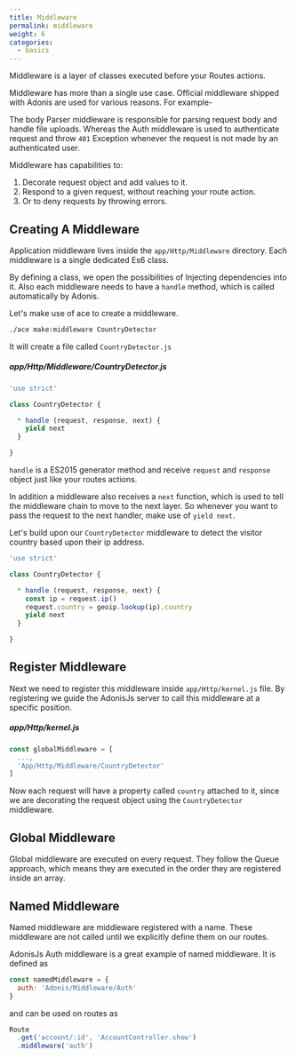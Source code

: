 ```yaml
---
title: Middleware
permalink: middleware
weight: 6
categories:
  - basics
---
```


Middleware is a layer of classes executed before your Routes actions.

Middleware has more than a single use case. Official middleware shipped with Adonis are used for various reasons. For example-

The body Parser middleware is responsible for parsing request body and handle file uploads. Whereas the Auth middleware is used to authenticate request and throw `401` Exception whenever the request is not made by an authenticated user.

Middleware has capabilities to:

1. Decorate request object and add values to it.
2. Respond to a given request, without reaching your route action.
3. Or to deny requests by throwing errors.

## Creating A Middleware

Application middleware lives inside the `app/Http/Middleware` directory. Each middleware is a single dedicated Es6 class.

By defining a class, we open the possibilities of Injecting dependencies into it. Also each middleware needs to have a `handle` method, which is called automatically by Adonis.

Let's make use of ace to create a middleware.

```bash
./ace make:middleware CountryDetector
```

It will create a file called `CountryDetector.js`

##### app/Http/Middleware/CountryDetector.js

```javascript
'use strict'

class CountryDetector {

  * handle (request, response, next) {
    yield next
  }

}
```

`handle` is a ES2015 generator method and receive `request` and `response` object just like your routes actions. 

In addition a middleware also receives a `next` function, which is used to tell the middleware chain to move to the next layer. So whenever you want to pass the request to the next handler, make use of `yield next`.

Let's build upon our `CountryDetector` middleware to detect the visitor country based upon their ip address.

```javascript
'use strict'

class CountryDetector {

  * handle (request, response, next) {
    const ip = request.ip()
    request.country = geoip.lookup(ip).country
    yield next
  }

}
```

## Register Middleware

Next we need to register this middleware inside `app/Http/kernel.js` file. By registering we guide the AdonisJs server to call this middleware at a specific position.

##### app/Http/kernel.js
```javascript
const globalMiddleware = [
  ...,
  'App/Http/Middleware/CountryDetector'
]
```

Now each request will have a property called `country` attached to it, since we are decorating the request object using the `CountryDetector` middleware.

## Global Middleware

Global middleware are executed on every request. They follow the Queue approach, which means they are executed in the order they are registered inside an array.

## Named Middleware

Named middleware are middleware registered with a name. These middleware are not called until we explicitly define them on our routes.

AdonisJs Auth middleware is a great example of named middleware. It is defined as 

```javascript
const namedMiddleware = {
  auth: 'Adonis/Middleware/Auth'
}
```

and can be used on routes as

```javascript
Route
  .get('account/:id', 'AccountController.show')
  .middleware('auth')
```


